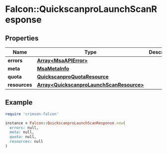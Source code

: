 # Falcon::QuickscanproLaunchScanResponse

## Properties

| Name | Type | Description | Notes |
| ---- | ---- | ----------- | ----- |
| **errors** | [**Array&lt;MsaAPIError&gt;**](MsaAPIError.md) |  | [optional] |
| **meta** | [**MsaMetaInfo**](MsaMetaInfo.md) |  |  |
| **quota** | [**QuickscanproQuotaResource**](QuickscanproQuotaResource.md) |  | [optional] |
| **resources** | [**Array&lt;QuickscanproLaunchScanResource&gt;**](QuickscanproLaunchScanResource.md) |  |  |

## Example

```ruby
require 'crimson-falcon'

instance = Falcon::QuickscanproLaunchScanResponse.new(
  errors: null,
  meta: null,
  quota: null,
  resources: null
)
```

